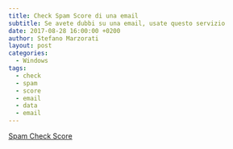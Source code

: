 ```yaml
---
title: Check Spam Score di una email
subtitle: Se avete dubbi su una email, usate questo servizio
date: 2017-08-28 16:00:00 +0200
author: Stefano Marzorati
layout: post
categories:
  - Windows
tags:
  - check
  - spam
  - score
  - email
  - data
  - email
---
```

<a href="http://spamcheck.postmarkapp.com/" target="_blank">Spam Check Score</a>   